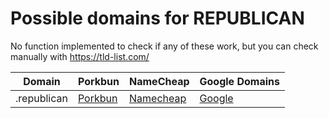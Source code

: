 # Possible domains for REPUBLICAN

No function implemented to check if any of these work, but you can check manually with https://tld-list.com/

| Domain | Porkbun | NameCheap | Google Domains |
|---|---|---|---|
| .republican | [Porkbun](https://porkbun.com/checkout/search?prb=e814663da1&tlds=&idnLanguage=&search=search&q=.republican) | [Namecheap](https://www.namecheap.com/domains/registration/results/?domain=.republican) | [Google](https://domains.google.com/registrar/search?searchTerm=.republican) |
